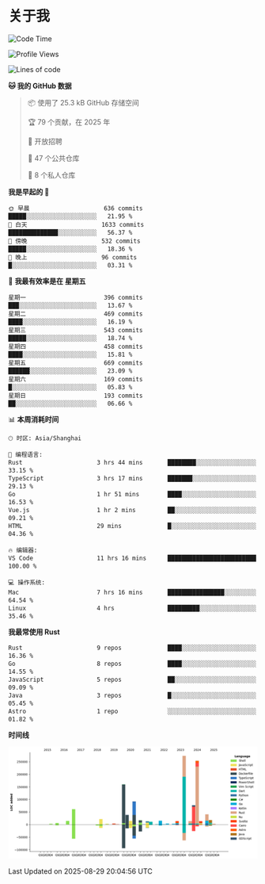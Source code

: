 # 关于我

<!--START_SECTION:waka-->
![Code Time](http://img.shields.io/badge/Code%20Time-4%2C081%20hrs%2011%20mins-blue)

![Profile Views](http://img.shields.io/badge/%E4%B8%AA%E4%BA%BA%E8%B5%84%E6%96%99%E8%A7%82%E7%9C%8B%E6%AC%A1%E6%95%B0-0-blue)

![Lines of code](https://img.shields.io/badge/%E4%BB%8E%E3%80%8CHello%20World%E3%80%8D%E8%B5%B7%E6%88%91%E5%B7%B2%E7%BB%8F%E5%86%99%E4%BA%86-1.2%20million%20%E8%A1%8C%E4%BB%A3%E7%A0%81-blue)

**🐱 我的 GitHub 数据** 

> 📦  使用了 25.3 kB GitHub 存储空间 
 > 
> 🏆 79 个贡献，在 2025 年
 > 
> 💼 开放招聘
 > 
> 📜 47 个公共仓库 
 > 
> 🔑 8 个私人仓库 
 > 
**我是早起的 🐤** 

```text
🌞 早晨                     636 commits         █████░░░░░░░░░░░░░░░░░░░░   21.95 % 
🌆 白天                     1633 commits        ██████████████░░░░░░░░░░░   56.37 % 
🌃 傍晚                     532 commits         █████░░░░░░░░░░░░░░░░░░░░   18.36 % 
🌙 晚上                     96 commits          █░░░░░░░░░░░░░░░░░░░░░░░░   03.31 % 
```
📅 **我最有效率是在 星期五** 

```text
星期一                      396 commits         ███░░░░░░░░░░░░░░░░░░░░░░   13.67 % 
星期二                      469 commits         ████░░░░░░░░░░░░░░░░░░░░░   16.19 % 
星期三                      543 commits         █████░░░░░░░░░░░░░░░░░░░░   18.74 % 
星期四                      458 commits         ████░░░░░░░░░░░░░░░░░░░░░   15.81 % 
星期五                      669 commits         ██████░░░░░░░░░░░░░░░░░░░   23.09 % 
星期六                      169 commits         █░░░░░░░░░░░░░░░░░░░░░░░░   05.83 % 
星期日                      193 commits         ██░░░░░░░░░░░░░░░░░░░░░░░   06.66 % 
```


📊 **本周消耗时间** 

```text
🕑︎ 时区: Asia/Shanghai

💬 编程语言: 
Rust                     3 hrs 44 mins       ████████░░░░░░░░░░░░░░░░░   33.15 % 
TypeScript               3 hrs 17 mins       ███████░░░░░░░░░░░░░░░░░░   29.13 % 
Go                       1 hr 51 mins        ████░░░░░░░░░░░░░░░░░░░░░   16.53 % 
Vue.js                   1 hr 2 mins         ██░░░░░░░░░░░░░░░░░░░░░░░   09.21 % 
HTML                     29 mins             █░░░░░░░░░░░░░░░░░░░░░░░░   04.36 % 

🔥 编辑器: 
VS Code                  11 hrs 16 mins      █████████████████████████   100.00 % 

💻 操作系统: 
Mac                      7 hrs 16 mins       ████████████████░░░░░░░░░   64.54 % 
Linux                    4 hrs               █████████░░░░░░░░░░░░░░░░   35.46 % 
```

**我最常使用 Rust** 

```text
Rust                     9 repos             ████░░░░░░░░░░░░░░░░░░░░░   16.36 % 
Go                       8 repos             ████░░░░░░░░░░░░░░░░░░░░░   14.55 % 
JavaScript               5 repos             ██░░░░░░░░░░░░░░░░░░░░░░░   09.09 % 
Java                     3 repos             █░░░░░░░░░░░░░░░░░░░░░░░░   05.45 % 
Astro                    1 repo              ░░░░░░░░░░░░░░░░░░░░░░░░░   01.82 % 
```



**时间线**

![Lines of Code chart](https://raw.githubusercontent.com/catusax/catusax/master/assets/bar_graph.png)


 Last Updated on 2025-08-29 20:04:56 UTC
<!--END_SECTION:waka-->
